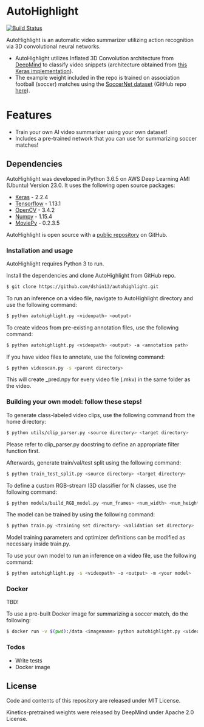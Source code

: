 # AutoHighlight

[![Build Status](https://api.travis-ci.org/dshin13/autohighlight.svg?branch=master)](https://travis-ci.org/dshin13/autohighlight)

AutoHighlight is an automatic video summarizer utilizing action recognition via 3D convolutional neural networks.

  - AutoHighlight utilizes Inflated 3D Convolution architecture from [DeepMind](I3D) to classify video snippets (architecture obtained from [this Keras implementation](I3D_keras)).
  - The example weight included in the repo is trained on association football (soccer) matches using the [SoccerNet dataset](SoccerNet-paper) (GitHub repo [here](SoccerNet)).

# Features

  - Train your own AI video summarizer using your own dataset!
  - Includes a pre-trained network that you can use for summarizing soccer matches!

## Dependencies

AutoHighlight was developed in Python 3.6.5 on AWS Deep Learning AMI (Ubuntu) Version 23.0.
It uses the following open source packages:

* [Keras] - 2.2.4
* [Tensorflow] - 1.13.1
* [OpenCV] - 3.4.2
* [Numpy] - 1.15.4
* [MoviePy] - 0.2.3.5

AutoHighlight is open source with a [public repository](git-repo-url)
 on GitHub.

### Installation and usage

AutoHighlight requires Python 3 to run.

Install the dependencies and clone AutoHighlight from GitHub repo.

```sh
$ git clone https://github.com/dshin13/autohighlight.git
```

To run an inference on a video file, navigate to AutoHighlight directory and use the following command:

```sh
$ python autohighlight.py <videopath> <output>
```

To create videos from pre-existing annotation files, use the following command:

```sh
$ python autohighlight.py <videopath> <output> -a <annotation path>
```

If you have video files to annotate, use the following command:

```sh
$ python videoscan.py -s <parent directory>
```
This will create <filename>_pred.npy for every video file (.mkv) in the same folder as the video.

### Building your own model: follow these steps!

To generate class-labeled video clips, use the following command from the home directory:
```sh
$ python utils/clip_parser.py <source directory> <target directory>
```
Please refer to clip_parser.py docstring to define an appropriate filter function first.

Afterwards, generate train/val/test split using the following command:
```sh
$ python train_test_split.py <source directory> <target directory>
```

To define a custom RGB-stream I3D classifier for N classes, use the following command:
```sh
$ python models/build_RGB_model.py <num_frames> <num_width> <num_height> N
```

The model can be trained by using the following command:
```sh
$ python train.py <training set directory> <validation set directory>
```

Model training parameters and optimizer definitions can be modified as necessary inside train.py.

To use your own model to run an inference on a video file, use the following command:
```sh
$ python autohighlight.py -s <videopath> -o <output> -m <your model>
```

### Docker
TBD!

To use a pre-built Docker image for summarizing a soccer match, do the following:
```sh
$ docker run -v $(pwd):/data <imagename> python autohighlight.py <videopath>
```

### Todos

 - Write tests
 - Docker image

License
----
Code and contents of this repository are released under MIT License.

Kinetics-pretrained weights were released by DeepMind under Apache 2.0 License.

   [git-repo-url]: <https://github.com/dshin13/autohighlight.git>
   [SoccerNet-paper]: <https://arxiv.org/abs/1804.04527>
   [SoccerNet]: <https://github.com/SilvioGiancola/SoccerNet-code>
   [I3D]: <https://arxiv.org/pdf/1705.07750.pdf>
   [I3D_keras]: <https://github.com/dlpbc/keras-kinetics-i3d>
   [keras]: <https://keras.io/>
   [tensorflow]: <https://www.tensorflow.org/>
   [opencv]: <https://opencv.org/>
   [numpy]: <https://www.numpy.org/>   
   [moviepy]: <https://zulko.github.io/moviepy/>   
